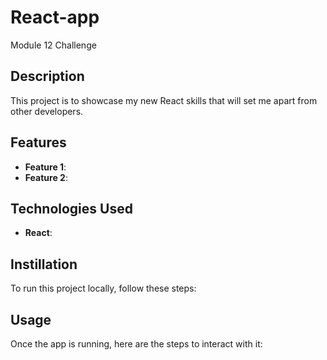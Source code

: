 # React-app

Module 12 Challenge

## Description

This project is to showcase my new React skills that will set me apart from other developers. 

## Features

- **Feature 1**: 
- **Feature 2**:

## Technologies Used

- **React**: 

## Instillation

To run this project locally, follow these steps: 

## Usage

Once the app is running, here are the steps to interact with it:

